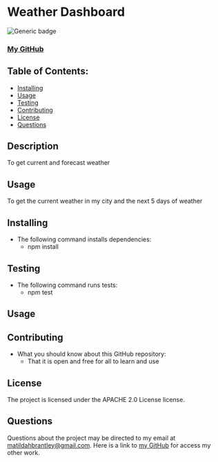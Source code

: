  
# Weather Dashboard
![Generic badge](https://img.shields.io/badge/License-APACHE-purple.svg)

### [My GitHub](https://github.com/matildabrantley)

## Table of Contents:

* [Installing](#installing)
* [Usage](#usage)
* [Testing](#testing)
* [Contributing](#contributing)
* [License](#license)
* [Questions](#questions)

## Description
To get current and forecast weather
## Usage
To get the current weather in my city and the next 5 days of weather
## 
## Installing 
* The following command installs dependencies:
  * npm install
## Testing
* The following command runs tests:
  * npm test

## Usage

## Contributing
* What you should know about this GitHub repository:
  * That it is open and free for all to learn and use
## License
The project is licensed under the APACHE 2.0 License license.
## Questions
Questions about the project may be directed to my email at matildahbrantley@gmail.com.
Here is a link to [my GitHub](https://github.com/matildabrantley) 
for access my other work.
